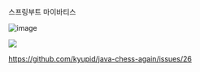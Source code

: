 스프링부트 마이바티스

![image](https://user-images.githubusercontent.com/59721293/147345791-47ff8f43-2027-4b48-9b61-a808a6485e7d.png)

![](https://user-images.githubusercontent.com/59721293/147349544-5b87c037-b370-4818-8378-febef1bf5c14.png)

https://github.com/kyupid/java-chess-again/issues/26
